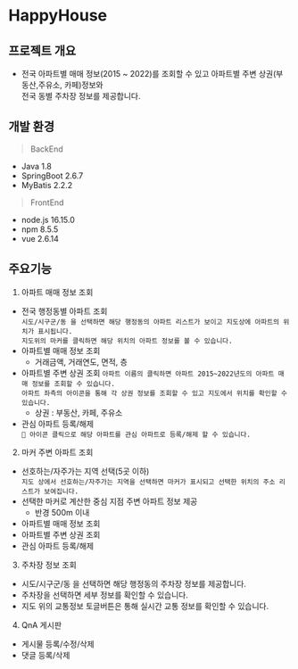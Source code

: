 # HappyHouse

## 프로젝트 개요

- 전국 아파트별 매매 정보(2015 ~ 2022)를 조회할 수 있고 아파트별 주변 상권(부동산,주유소, 카페)정보와     
전국 동별 주차장 정보를 제공합니다.

## 개발 환경

> BackEnd

- Java 1.8
- SpringBoot 2.6.7
- MyBatis 2.2.2

> FrontEnd

- node.js 16.15.0
- npm 8.5.5
- vue 2.6.14

## 주요기능

1. 아파트 매매 정보 조회

- 전국 행정동별 아파트 조회  
   `시도/시구군/동 을 선택하면 해당 행정동의 아파트 리스트가 보이고 지도상에 아파트의 위치가 표시됩니다.`  
   `지도위의 마커를 클릭하면 해당 위치의 아파트 정보를 볼 수 있습니다.`
- 아파트별 매매 정보 조회
  - 거래금액, 거래연도, 면적, 층
- 아파트별 주변 상권 조회
  `아파트 이름의 클릭하면 아파트 2015~2022년도의 아파트 매매 정보를 조회할 수 있습니다.`  
  `아파트 좌측의 아이콘을 통해 각 상권 정보를 조회할 수 있고 지도에서 위치를 확인할 수 있습니다.`
  - 상권 : 부동산, 카페, 주유소
- 관심 아파트 등록/해제  
  `🖤 아이콘 클릭으로 해당 아파트를 관심 아파트로 등록/해제 할 수 있습니다.`

2. 마커 주변 아파트 조회

- 선호하는/자주가는 지역 선택(5곳 이하)  
  `지도 상에서 선호하는/자주가는 지역을 선택하면 마커가 표시되고 선택한 위치의 주소 리스트가 보여집니다.`
- 선택한 마커로 계산한 중심 지점 주변 아파트 정보 제공
  - 반경 500m 이내
- 아파트별 매매 정보 조회
- 아파트별 주변 상권 조회
- 관심 아파트 등록/해제

3. 주차장 정보 조회

- 시도/시구군/동 을 선택하면 해당 행정동의 주차장 정보를 제공합니다.
- 주차장을 선택하면 세부 정보를 확인할 수 있습니다.
- 지도 위의 교통정보 토글버튼은 통해 실시간 교통 정보를 확인할 수 있습니다.

4. QnA 게시판

- 게시물 등록/수정/삭제
- 댓글 등록/삭제
